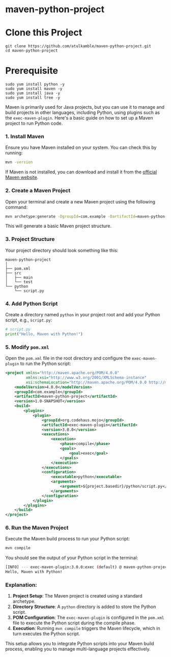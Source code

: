 # maven-python-project

# Clone this Project
```
git clone https://github.com/atulkamble/maven-python-project.git
cd maven-python-project
```
# Prerequisite
```
sudo yum install python -y
sudo yum install maven -y
sudo yum install java -y
sudo yum install tree -y
```
Maven is primarily used for Java projects, but you can use it to manage and build projects in other languages, including Python, using plugins such as the `exec-maven-plugin`. Here's a basic guide on how to set up a Maven project to run Python code.

### 1. **Install Maven**

Ensure you have Maven installed on your system. You can check this by running:

```sh
mvn -version
```

If Maven is not installed, you can download and install it from the [official Maven website](https://maven.apache.org/install.html).

### 2. **Create a Maven Project**

Open your terminal and create a new Maven project using the following command:

```sh
mvn archetype:generate -DgroupId=com.example -DartifactId=maven-python-project -DarchetypeArtifactId=maven-archetype-quickstart -DinteractiveMode=false
```

This will generate a basic Maven project structure.

### 3. **Project Structure**

Your project directory should look something like this:

```
maven-python-project
│
├── pom.xml
├── src
│   ├── main
│   └── test
└── python
    └── script.py
```

### 4. **Add Python Script**

Create a directory named `python` in your project root and add your Python script, e.g., `script.py`:

```python
# script.py
print("Hello, Maven with Python!")
```

### 5. **Modify `pom.xml`**

Open the `pom.xml` file in the root directory and configure the `exec-maven-plugin` to run the Python script:

```xml
<project xmlns="http://maven.apache.org/POM/4.0.0"
         xmlns:xsi="http://www.w3.org/2001/XMLSchema-instance"
         xsi:schemaLocation="http://maven.apache.org/POM/4.0.0 http://maven.apache.org/xsd/maven-4.0.0.xsd">
    <modelVersion>4.0.0</modelVersion>
    <groupId>com.example</groupId>
    <artifactId>maven-python-project</artifactId>
    <version>1.0-SNAPSHOT</version>
    <build>
        <plugins>
            <plugin>
                <groupId>org.codehaus.mojo</groupId>
                <artifactId>exec-maven-plugin</artifactId>
                <version>3.0.0</version>
                <executions>
                    <execution>
                        <phase>compile</phase>
                        <goals>
                            <goal>exec</goal>
                        </goals>
                    </execution>
                </executions>
                <configuration>
                    <executable>python</executable>
                    <arguments>
                        <argument>${project.basedir}/python/script.py</argument>
                    </arguments>
                </configuration>
            </plugin>
        </plugins>
    </build>
</project>
```

### 6. **Run the Maven Project**

Execute the Maven build process to run your Python script:

```sh
mvn compile
```

You should see the output of your Python script in the terminal:

```sh
[INFO] --- exec-maven-plugin:3.0.0:exec (default) @ maven-python-project ---
Hello, Maven with Python!
```

### Explanation:

1. **Project Setup**: The Maven project is created using a standard archetype.
2. **Directory Structure**: A `python` directory is added to store the Python script.
3. **POM Configuration**: The `exec-maven-plugin` is configured in the `pom.xml` file to execute the Python script during the compile phase.
4. **Execution**: Running `mvn compile` triggers the Maven lifecycle, which in turn executes the Python script.

This setup allows you to integrate Python scripts into your Maven build process, enabling you to manage multi-language projects effectively.
